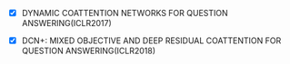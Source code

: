 - [x] DYNAMIC COATTENTION NETWORKS FOR QUESTION ANSWERING(ICLR2017)
- [x] DCN+: MIXED OBJECTIVE AND DEEP RESIDUAL COATTENTION FOR QUESTION ANSWERING(ICLR2018)

